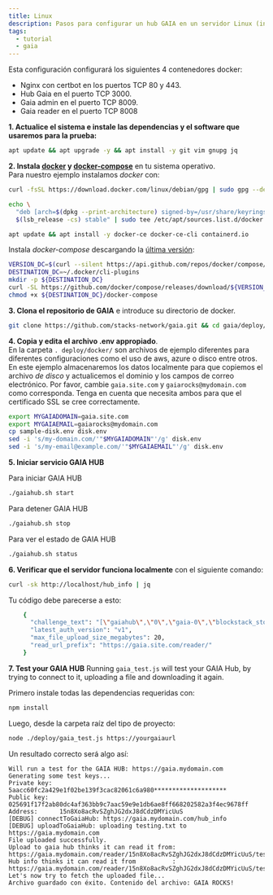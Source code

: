 ```yaml
---
title: Linux
description: Pasos para configurar un hub GAIA en un servidor Linux (instalación nueva). Este ejemplo está usando Debian, pero debería funcionar en cualquier distribución de Linux. Utiliza docker compose por detras.
tags:
  - tutorial
  - gaia
---
```


Esta configuración configurará los siguientes 4 contenedores docker:

- Nginx con certbot en los puertos TCP 80 y 443.
- Hub Gaia en el puerto TCP 3000.
- Gaia admin en el puerto TCP 8009.
- Gaia reader en el puerto TCP 8008

**1. Actualice el sistema e instale las dependencias y el software que usaremos para la prueba:**

```bash
apt update && apt upgrade -y && apt install -y git vim gnupg jq
```

**2. Instala [docker](https://docs.docker.com/engine/install/debian/) y [docker-compose](https://docs.docker.com/compose/cli-command/#install-on-linux)** en tu sistema operativo.  
Para nuestro ejemplo instalamos _docker_ con:

```bash
curl -fsSL https://download.docker.com/linux/debian/gpg | sudo gpg --dearmor -o /usr/share/keyrings/docker-archive-keyring.gpg

echo \
  "deb [arch=$(dpkg --print-architecture) signed-by=/usr/share/keyrings/docker-archive-keyring.gpg] https://download.docker.com/linux/debian \
  $(lsb_release -cs) stable" | sudo tee /etc/apt/sources.list.d/docker.list > /dev/null

apt update && apt install -y docker-ce docker-ce-cli containerd.io
```

Instala _docker-compose_ descargando la [última versión](https://github.com/docker/compose/releases):

```bash
VERSION_DC=$(curl --silent https://api.github.com/repos/docker/compose/releases/latest | jq .name -r)
DESTINATION_DC=~/.docker/cli-plugins
mkdir -p ${DESTINATION_DC}
curl -SL https://github.com/docker/compose/releases/download/${VERSION_DC}/docker-compose-linux-x86_64 -o ${DESTINATION_DC}/docker-compose
chmod +x ${DESTINATION_DC}/docker-compose
```

**3. Clona el repositorio de GAIA** e introduce su directorio de docker.

```bash
git clone https://github.com/stacks-network/gaia.git && cd gaia/deploy/docker
```

**4. Copia y edita el archivo .env appropiado**.  
En la carpeta `. deploy/docker/` son archivos de ejemplo diferentes para diferentes configuraciones como el uso de aws, azure o disco entre otros. En este ejemplo almacenaremos los datos localmente para que copiemos el archivo _de disco_ y actualicemos el dominio y los campos de correo electrónico. Por favor, cambie `gaia.site.com` y `gaiarocks@mydomain.com` como corresponda. Tenga en cuenta que necesita ambos para que el certificado SSL se cree correctamente.

```bash
export MYGAIADOMAIN=gaia.site.com
export MYGAIAEMAIL=gaiarocks@mydomain.com
cp sample-disk.env disk.env
sed -i 's/my-domain.com/'"$MYGAIADOMAIN"'/g' disk.env
sed -i 's/my-email@example.com/'"$MYGAIAEMAIL"'/g' disk.env

```

**5. Iniciar servicio GAIA HUB**

Para iniciar GAIA HUB

```bash
./gaiahub.sh start
```

Para detener GAIA HUB

```bash
./gaiahub.sh stop
```

Para ver el estado de GAIA HUB

```bash
./gaiahub.sh status
```

**6. Verificar que el servidor funciona localmente** con el siguiente comando:

```bash
curl -sk http://localhost/hub_info | jq
```

Tu código debe parecerse a esto:

```bash
    {
      "challenge_text": "[\"gaiahub\",\"0\",\"gaia-0\",\"blockstack_storage_please_sign\"]",
      "latest_auth_version": "v1",
      "max_file_upload_size_megabytes": 20,
      "read_url_prefix": "https://gaia.site.com/reader/"
    }
```

**7. Test your GAIA HUB** Running `gaia_test.js` will test your GAIA Hub, by trying to connect to it, uploading a file and downloading it again.

Primero instale todas las dependencias requeridas con:

```bash
npm install
```

Luego, desde la carpeta raíz del tipo de proyecto:

```bash
node ./deploy/gaia_test.js https://yourgaiaurl
```

Un resultado correcto será algo así:

```
Will run a test for the GAIA HUB: https://gaia.mydomain.com
Generating some test keys...
Private key:  5aacc60fc2a429e1f02be139f3cac82061c6a980********************
Public key:   025691f17f2ab80dc4af363bb9c7aac59e9e1db6ae8ff668202582a3f4ec9678ff
Address:      15n8Xo8acRvSZghJG2dxJ8dCdzDMYicUuS
[DEBUG] connectToGaiaHub: https://gaia.mydomain.com/hub_info
[DEBUG] uploadToGaiaHub: uploading testing.txt to https://gaia.mydomain.com
File uploaded successfully.
Upload to gaia hub thinks it can read it from: https://gaia.mydomain.com/reader/15n8Xo8acRvSZghJG2dxJ8dCdzDMYicUuS/testing.txt
Hub info thinks it can read it from          : https://gaia.mydomain.com/reader/15n8Xo8acRvSZghJG2dxJ8dCdzDMYicUuS/testing.txt
Let's now try to fetch the uploaded file...
Archivo guardado con éxito. Contenido del archivo: GAIA ROCKS!
```
